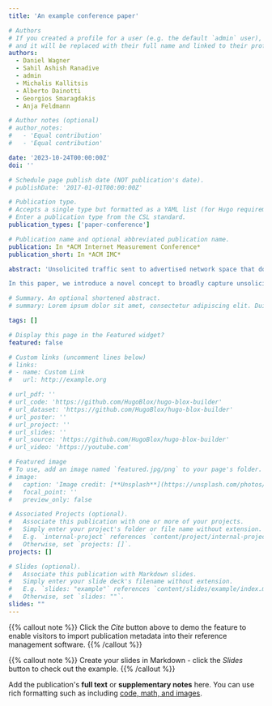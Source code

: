 ```yaml
---
title: 'An example conference paper'

# Authors
# If you created a profile for a user (e.g. the default `admin` user), write the username (folder name) here
# and it will be replaced with their full name and linked to their profile.
authors:
  - Daniel Wagner
  - Sahil Ashish Ranadive
  - admin
  - Michalis Kallitsis
  - Alberto Dainotti
  - Georgios Smaragdakis
  - Anja Feldmann

# Author notes (optional)
# author_notes:
#   - 'Equal contribution'
#   - 'Equal contribution'

date: '2023-10-24T00:00:00Z'
doi: ''

# Schedule page publish date (NOT publication's date).
# publishDate: '2017-01-01T00:00:00Z'

# Publication type.
# Accepts a single type but formatted as a YAML list (for Hugo requirements).
# Enter a publication type from the CSL standard.
publication_types: ['paper-conference']

# Publication name and optional abbreviated publication name.
publication: In *ACM Internet Measurement Conference*
publication_short: In *ACM IMC*

abstract: 'Unsolicited traffic sent to advertised network space that does not host active services provides insights about misconfigurations as well as potentially malicious activities, including the spread of Botnets, DDoS campaigns, and exploitation of vulnerabilities. Network telescopes have been used for many years to monitor such unsolicited traffic. Unfortunately, they are limi the available address space for such tasks and, thus, limited to specific geographic and/or network regions.

In this paper, we introduce a novel concept to broadly capture unsolicited Internet traffic, which we call a "meta-telescope". A meta-telescope is based on the intuition that, with the availability of appropriate vantage points, one can (i) infer which address blocks on the Internet are unused and (ii) capture traffic towards them-both without having control of such address blocks. From this intuition, we develop and evaluate a methodology for identifying unlikely to be used Internet address space and build a meta-telescope that has very desirable properties, such as broad coverage of dark space both in terms of size and topological placement. Such meta-telescope identifies and captures unsolicited traffic to more than 350k /24 blocks in more than 7k ASes. Through the analysis of background radiation towards these networks, we also highlight that unsolicited traffic differs by destination network/geographic region as well as by network type. Finally, we discuss our experience and challenges when operating a meta-telescope in the wild.'

# Summary. An optional shortened abstract.
# summary: Lorem ipsum dolor sit amet, consectetur adipiscing elit. Duis posuere tellus ac convallis placerat. Proin tincidunt magna sed ex sollicitudin condimentum.

tags: []

# Display this page in the Featured widget?
featured: false

# Custom links (uncomment lines below)
# links:
# - name: Custom Link
#   url: http://example.org

# url_pdf: ''
# url_code: 'https://github.com/HugoBlox/hugo-blox-builder'
# url_dataset: 'https://github.com/HugoBlox/hugo-blox-builder'
# url_poster: ''
# url_project: ''
# url_slides: ''
# url_source: 'https://github.com/HugoBlox/hugo-blox-builder'
# url_video: 'https://youtube.com'

# Featured image
# To use, add an image named `featured.jpg/png` to your page's folder.
# image:
#   caption: 'Image credit: [**Unsplash**](https://unsplash.com/photos/pLCdAaMFLTE)'
#   focal_point: ''
#   preview_only: false

# Associated Projects (optional).
#   Associate this publication with one or more of your projects.
#   Simply enter your project's folder or file name without extension.
#   E.g. `internal-project` references `content/project/internal-project/index.md`.
#   Otherwise, set `projects: []`.
projects: []

# Slides (optional).
#   Associate this publication with Markdown slides.
#   Simply enter your slide deck's filename without extension.
#   E.g. `slides: "example"` references `content/slides/example/index.md`.
#   Otherwise, set `slides: ""`.
slides: ""
---
```


{{% callout note %}}
Click the _Cite_ button above to demo the feature to enable visitors to import publication metadata into their reference management software.
{{% /callout %}}

{{% callout note %}}
Create your slides in Markdown - click the _Slides_ button to check out the example.
{{% /callout %}}

Add the publication's **full text** or **supplementary notes** here. You can use rich formatting such as including [code, math, and images](https://docs.hugoblox.com/content/writing-markdown-latex/).

